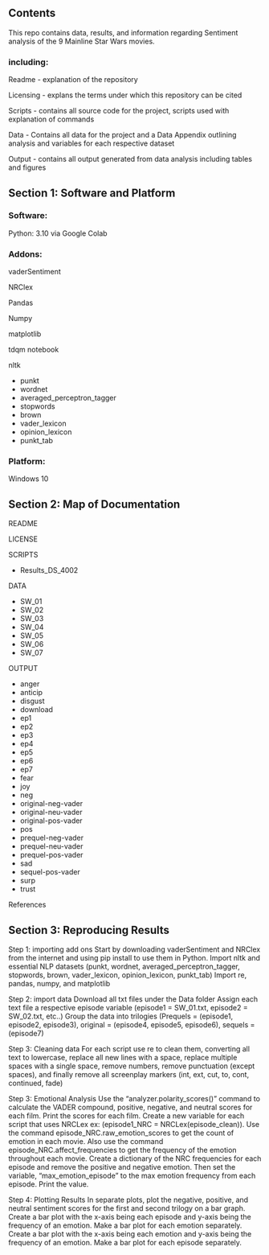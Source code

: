 ## Contents
This repo contains data, results, and information regarding Sentiment analysis of the 9 Mainline Star Wars movies. 

### including: 

Readme - explanation of the repository

Licensing - explans the terms under which this repository can be cited

Scripts - contains all source code for the project, scripts used with explanation of commands

Data - Contains all data for the project and a Data Appendix outlining analysis and variables for each respective dataset

Output - contains all output generated from data analysis including tables and figures 

## Section 1: Software and Platform

### Software:

Python: 3.10 via Google Colab

### Addons: 

vaderSentiment

NRClex

Pandas

Numpy

matplotlib

tdqm notebook 

nltk
- punkt
- wordnet
- averaged_perceptron_tagger
- stopwords
- brown
- vader_lexicon
- opinion_lexicon
- punkt_tab

### Platform:

Windows 10

## Section 2: Map of Documentation

README

LICENSE

SCRIPTS

- Results_DS_4002

DATA

- SW_01
- SW_02
- SW_03
- SW_04
- SW_05
- SW_06
- SW_07
  
OUTPUT

- anger
- anticip
- disgust
- download
- ep1
- ep2
- ep3
- ep4
- ep5
- ep6
- ep7
- fear
- joy
- neg
- original-neg-vader
- original-neu-vader
- original-pos-vader
- pos
- prequel-neg-vader
- prequel-neu-vader
- prequel-pos-vader
- sad
- sequel-pos-vader
- surp
- trust

References 

## Section 3: Reproducing Results

Step 1: importing add ons
Start by downloading vaderSentiment and NRClex from the internet and using pip install to use them in Python. 
Import nltk and essential NLP datasets (punkt, wordnet, averaged_perceptron_tagger, stopwords, brown, vader_lexicon, opinion_lexicon, punkt_tab)
Import re, pandas, numpy, and matplotlib

Step 2: import data
Download all txt files under the Data folder
Assign each text file a respective episode variable (episode1 = SW_01.txt, episode2 = SW_02.txt, etc..)
Group the data into trilogies (Prequels = (episode1, episode2, episode3), original = (episode4, episode5, episode6), sequels = (episode7)

Step 3: Cleaning data
For each script use re to clean them, converting all text to lowercase, replace all new lines with a space, replace multiple spaces with a single space, remove numbers, remove punctuation (except spaces), and finally remove all screenplay markers (int, ext, cut, to, cont, continued, fade)

Step 3: Emotional Analysis
Use the “analyzer.polarity_scores()” command to calculate the VADER compound, positive, negative, and neutral scores for each film. Print the scores for each film.
Create a new variable for each script that uses NRCLex ex: (episode1_NRC = NRCLex(episode_clean)). Use the command episode_NRC.raw_emotion_scores to get the count of emotion in each movie. Also use the command episode_NRC.affect_frequencies to get the frequency of the emotion throughout each movie. 
Create a dictionary of the NRC frequencies for each episode and remove the positive and negative emotion. Then set the variable, “max_emotion_episode” to the max emotion frequency from each episode. Print the value.
 
Step 4: Plotting Results
In separate plots, plot the negative, positive, and neutral sentiment scores for the first and second trilogy on a bar graph.
Create a bar plot with the x-axis being each episode and y-axis being the frequency of an emotion. Make a bar plot for each emotion separately.
Create a bar plot with the x-axis being each emotion and y-axis being the frequency of an emotion. Make a bar plot for each episode separately. 


